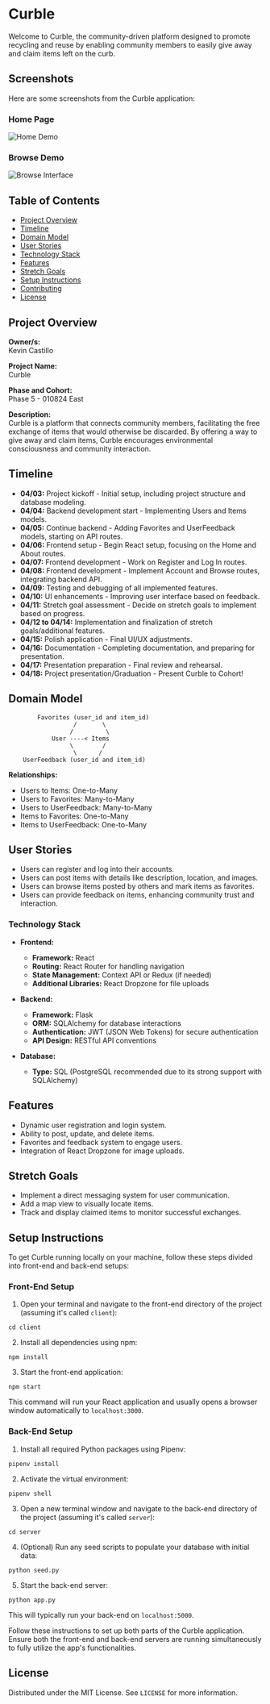 # Curble

Welcome to Curble, the community-driven platform designed to promote recycling and reuse by enabling community members to easily give away and claim items left on the curb.

## Screenshots

Here are some screenshots from the Curble application:

### Home Page
![Home Demo](client/src/assets/Screenshot%202024-04-16%20at%204.54.08%20PM.png)

### Browse Demo
![Browse Interface](client/src/assets/Screenshot%202024-04-16%20at%204.54.31%20PM.png)

## Table of Contents

- [Project Overview](#project-overview)
- [Timeline](#timeline)
- [Domain Model](#domain-model)
- [User Stories](#user-stories)
- [Technology Stack](#technology-stack)
- [Features](#features)
- [Stretch Goals](#stretch-goals)
- [Setup Instructions](#setup-instructions)
- [Contributing](#contributing)
- [License](#license)

## Project Overview

**Owner/s:**  
Kevin Castillo

**Project Name:**  
Curble

**Phase and Cohort:**  
Phase 5 - 010824 East

**Description:**  
Curble is a platform that connects community members, facilitating the free exchange of items that would otherwise be discarded. By offering a way to give away and claim items, Curble encourages environmental consciousness and community interaction.

## Timeline

- **04/03:** Project kickoff - Initial setup, including project structure and database modeling.
- **04/04:** Backend development start - Implementing Users and Items models.
- **04/05:** Continue backend - Adding Favorites and UserFeedback models, starting on API routes.
- **04/06:** Frontend setup - Begin React setup, focusing on the Home and About routes.
- **04/07:** Frontend development - Work on Register and Log In routes.
- **04/08:** Frontend development - Implement Account and Browse routes, integrating backend API.
- **04/09:** Testing and debugging of all implemented features.
- **04/10:** UI enhancements - Improving user interface based on feedback.
- **04/11:** Stretch goal assessment - Decide on stretch goals to implement based on progress.
- **04/12 to 04/14:** Implementation and finalization of stretch goals/additional features.
- **04/15:** Polish application - Final UI/UX adjustments.
- **04/16:** Documentation - Completing documentation, and preparing for presentation.
- **04/17:** Presentation preparation - Final review and rehearsal.
- **04/18:** Project presentation/Graduation - Present Curble to Cohort!

## Domain Model

            Favorites (user_id and item_id)
                      /       \
                     /         \
                User ----< Items 
                     \        /
                      \      /
        UserFeedback (user_id and item_id)

**Relationships:**
- Users to Items: One-to-Many
- Users to Favorites: Many-to-Many
- Users to UserFeedback: Many-to-Many
- Items to Favorites: One-to-Many
- Items to UserFeedback: One-to-Many

## User Stories

- Users can register and log into their accounts.
- Users can post items with details like description, location, and images.
- Users can browse items posted by others and mark items as favorites.
- Users can provide feedback on items, enhancing community trust and interaction.

### Technology Stack

- **Frontend:**
  - **Framework:** React
  - **Routing:** React Router for handling navigation
  - **State Management:** Context API or Redux (if needed)
  - **Additional Libraries:** React Dropzone for file uploads

- **Backend:**
  - **Framework:** Flask
  - **ORM:** SQLAlchemy for database interactions
  - **Authentication:** JWT (JSON Web Tokens) for secure authentication
  - **API Design:** RESTful API conventions

- **Database:**
  - **Type:** SQL (PostgreSQL recommended due to its strong support with SQLAlchemy)

## Features

- Dynamic user registration and login system.
- Ability to post, update, and delete items.
- Favorites and feedback system to engage users.
- Integration of React Dropzone for image uploads.

## Stretch Goals

- Implement a direct messaging system for user communication.
- Add a map view to visually locate items.
- Track and display claimed items to monitor successful exchanges.

## Setup Instructions

To get Curble running locally on your machine, follow these steps divided into front-end and back-end setups:

### Front-End Setup

1. Open your terminal and navigate to the front-end directory of the project (assuming it's called `client`):

`cd client`

2. Install all dependencies using npm:

`npm install`

3. Start the front-end application:

`npm start`

This command will run your React application and usually opens a browser window automatically to `localhost:3000`.

### Back-End Setup

1. Install all required Python packages using Pipenv:

`pipenv install`

2. Activate the virtual environment:

`pipenv shell`

3. Open a new terminal window and navigate to the back-end directory of the project (assuming it's called `server`):

`cd server`

4. (Optional) Run any seed scripts to populate your database with initial data:

`python seed.py`

5. Start the back-end server:

`python app.py`

This will typically run your back-end on `localhost:5000`.

Follow these instructions to set up both parts of the Curble application. Ensure both the front-end and back-end servers are running simultaneously to fully utilize the app's functionalities.

## License

Distributed under the MIT License. See `LICENSE` for more information.